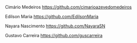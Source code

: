 Cimário Medeiros
https://github.com/cimarioazevedomedeiros

Edilson Maria
https://github.com/EdilsonMaria

Nayara Nascimento
https://github.com/NayaraSN

Gustavo Carreira
https://github.com/guscarreira
